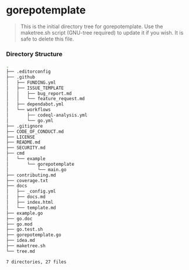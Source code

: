 # gorepotemplate

> This is the initial directory tree for gorepotemplate. Use the maketree.sh script (GNU-tree required) to update it if you wish. It is safe to delete this file.

### Directory Structure

```sh
.
├── .editorconfig
├── .github
│   ├── FUNDING.yml
│   ├── ISSUE_TEMPLATE
│   │   ├── bug_report.md
│   │   └── feature_request.md
│   ├── dependabot.yml
│   └── workflows
│       ├── codeql-analysis.yml
│       └── go.yml
├── .gitignore
├── CODE_OF_CONDUCT.md
├── LICENSE
├── README.md
├── SECURITY.md
├── cmd
│   └── example
│       └── gorepotemplate
│           └── main.go
├── contributing.md
├── coverage.txt
├── docs
│   ├── _config.yml
│   ├── docs.md
│   ├── index.html
│   └── template.md
├── example.go
├── go.doc
├── go.mod
├── go.test.sh
├── gorepotemplate.go
├── idea.md
├── maketree.sh
└── tree.md

7 directories, 27 files
```
